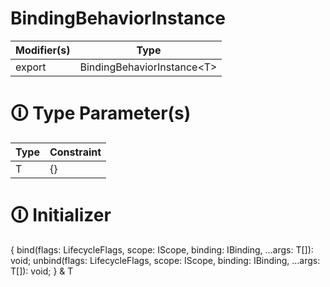 # BindingBehaviorInstance

| Modifier(s)                            | Type                     |
|----------------------------------------|--------------------------|
| export | BindingBehaviorInstance&lt;T&gt; |

# &#128712; Type Parameter(s)

| Type | Constraint |
| ---- | ---------- |
| T    | {}         |

# &#128712; Initializer

{
bind(flags: LifecycleFlags, scope: IScope, binding: IBinding, ...args: T[]): void;
unbind(flags: LifecycleFlags, scope: IScope, binding: IBinding, ...args: T[]): void;
} & T